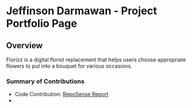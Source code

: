 # Jeffinson Darmawan - Project Portfolio Page

## Overview
Florizz is a digital florist replacement that helps users choose appropriate
flowers to put into a bouquet for various occasions. 

### Summary of Contributions 
* Code Contribution: [RepoSense Report](https://nus-cs2113-ay2324s2.github.io/tp-dashboard/?search=jeffinsondarmawan&breakdown=true)
* 
